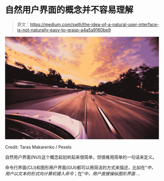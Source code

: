 # 自然用户界面的概念并不容易理解

> 原文：<https://medium.com/swlh/the-idea-of-a-natural-user-interface-is-not-naturally-easy-to-grasp-a4a5a9160be9>

![](img/2071a0ca1bbc3d96dcd8eb02e954b72a.png)

Credit: Taras Makarenko / Pexels

自然用户界面(NUI)这个概念起初听起来很简单，但很难用简单的一句话来定义。

命令行界面(CLI)和图形用户界面(GUI)都可以用简洁的方式来描述，比如在“*中，用户以文本的形式向计算机键入命令*；在“*中，用户直接操纵图形界面* …
